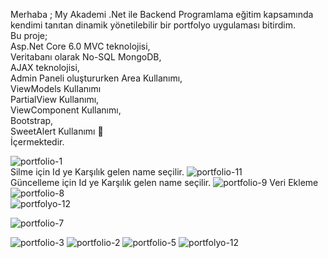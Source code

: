 
Merhaba ;
My Akademi .Net ile Backend Programlama eğitim kapsamında kendimi tanıtan dinamik yönetilebilir bir portfolyo uygulaması bitirdim.  
Bu proje;  
Asp.Net Core 6.0 MVC teknolojisi,  
Veritabanı olarak No-SQL MongoDB,  
AJAX teknolojisi,  
Admin Paneli oluştururken Area Kullanımı,  
ViewModels Kullanımı  
PartialView Kullanımı,  
ViewComponent Kullanımı,  
Bootstrap,  
SweetAlert Kullanımı 🙂   
İçermektedir.
			
![portfolio-1](https://github.com/bora1990/MyPortfolioNoSQLAjax/assets/99908441/050393c3-f86b-4663-90a4-4159f0a52abb)  
Silme için Id ye Karşılık gelen name seçilir.
![portfolio-11](https://github.com/bora1990/MyPortfolioNoSQLAjax/assets/99908441/a7035ad6-33c2-4019-9912-9fced5d51f30)  
Güncelleme için Id ye Karşılık gelen name seçilir.
![portfolio-9](https://github.com/bora1990/MyPortfolioNoSQLAjax/assets/99908441/93ac148c-f5b2-48ec-8064-a497d1fcd566)
Veri Ekleme
![portfolio-8](https://github.com/bora1990/MyPortfolioNoSQLAjax/assets/99908441/3a05822a-d8e8-44ae-b59e-300e11c8d847)  
![portfolyo-12](https://github.com/bora1990/MyPortfolioNoSQLAjax/assets/99908441/340679d6-ba5e-464a-b7bf-f68d9d270d24)

![portfolio-7](https://github.com/bora1990/MyPortfolioNoSQLAjax/assets/99908441/87168657-2016-4855-99c5-02fc96f84494)   

![portfolio-3](https://github.com/bora1990/MyPortfolioNoSQLAjax/assets/99908441/6a24d65a-12c1-41b3-a5a5-e4b66c633317)
![portfolio-2](https://github.com/bora1990/MyPortfolioNoSQLAjax/assets/99908441/fdd0e6a8-27e5-4f32-83a7-57b0a8c276ed)
![portfolio-5](https://github.com/bora1990/MyPortfolioNoSQLAjax/assets/99908441/660db821-6149-4370-8f3d-a2a5d80c1941)
![portfolyo-12](https://github.com/bora1990/MyPortfolioNoSQLAjax/assets/99908441/db889cd9-2f3d-4e5b-8064-d1fad352d881)
